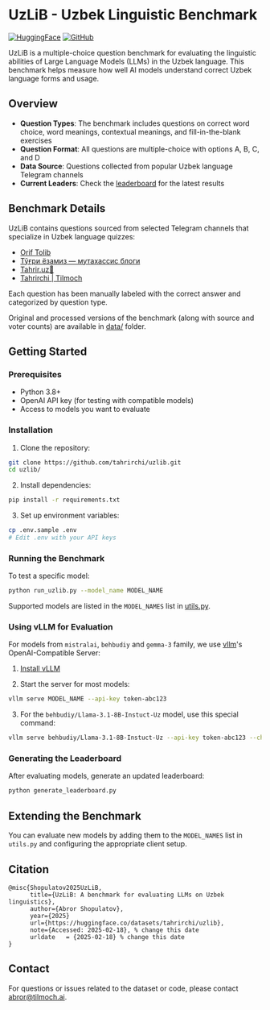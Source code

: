 # UzLiB - Uzbek Linguistic Benchmark

[![HuggingFace](https://img.shields.io/badge/🤗%20Dataset-UzLiB-yellow)](https://huggingface.co/datasets/tahrirchi/uzlib)
[![GitHub](https://img.shields.io/badge/GitHub-UzLiB-blue)](https://github.com/tahrirchi/uzlib)

UzLiB is a multiple-choice question benchmark for evaluating the linguistic abilities of Large Language Models (LLMs) in the Uzbek language. This benchmark helps measure how well AI models understand correct Uzbek language forms and usage.

## Overview

- **Question Types**: The benchmark includes questions on correct word choice, word meanings, contextual meanings, and fill-in-the-blank exercises
- **Question Format**: All questions are multiple-choice with options A, B, C, and D
- **Data Source**: Questions collected from popular Uzbek language Telegram channels
- **Current Leaders**: Check the [leaderboard](LEADERBOARD.md) for the latest results

## Benchmark Details

UzLiB contains questions sourced from selected Telegram channels that specialize in Uzbek language quizzes:
- [Orif Tolib](https://t.me/oriftolib)
- [Тўғри ёзамиз — мутахассис блоги](https://t.me/xatoliklar)
- [Tahrir.uz📝](https://t.me/tahrir_uz)
- [Tahrirchi | Tilmoch](https://t.me/tahrirchi_uz)

Each question has been manually labeled with the correct answer and categorized by question type. 

Original and processed versions of the benchmark (along with source and voter counts) are available in [data/](data/) folder.

## Getting Started

### Prerequisites
- Python 3.8+
- OpenAI API key (for testing with compatible models)
- Access to models you want to evaluate

### Installation

1. Clone the repository:
```bash
git clone https://github.com/tahrirchi/uzlib.git
cd uzlib/
```

2. Install dependencies:
```bash
pip install -r requirements.txt
```

3. Set up environment variables:
```bash
cp .env.sample .env
# Edit .env with your API keys
```

### Running the Benchmark

To test a specific model:
```bash
python run_uzlib.py --model_name MODEL_NAME
```

Supported models are listed in the `MODEL_NAMES` list in [utils.py](utils.py).

### Using vLLM for Evaluation

For models from `mistralai`, `behbudiy` and `gemma-3` family, we use [vllm](https://vllm.ai)'s OpenAI-Compatible Server:

1. [Install vLLM](https://docs.vllm.ai/en/latest/getting_started/installation/index.html)

2. Start the server for most models:
```bash
vllm serve MODEL_NAME --api-key token-abc123
```

3. For the `behbudiy/Llama-3.1-8B-Instuct-Uz` model, use this special command:
```bash
vllm serve behbudiy/Llama-3.1-8B-Instuct-Uz --api-key token-abc123 --chat-template "{% for message in messages %}{{'<|begin_of_text|>' if loop.first else ''}}<|start_header_id|>{{ message.role }}<|end_header_id|>\n\n{{ message.content }}\n\n<|eot_id|>{% endfor %}{% if add_generation_prompt %}<|start_header_id|>assistant<|end_header_id|>\n\n{% endif %}"
```

### Generating the Leaderboard

After evaluating models, generate an updated leaderboard:
```bash
python generate_leaderboard.py
```

## Extending the Benchmark

You can evaluate new models by adding them to the `MODEL_NAMES` list in `utils.py` and configuring the appropriate client setup.

## Citation
```
@misc{Shopulatov2025UzLiB,
      title={UzLiB: A benchmark for evaluating LLMs on Uzbek linguistics}, 
      author={Abror Shopulatov},
      year={2025}
      url={https://huggingface.co/datasets/tahrirchi/uzlib},
      note={Accessed: 2025-02-18}, % change this date
      urldate   = {2025-02-18} % change this date
}
```

## Contact

For questions or issues related to the dataset or code, please contact [abror@tilmoch.ai](mailto:abror@tilmoch.ai).